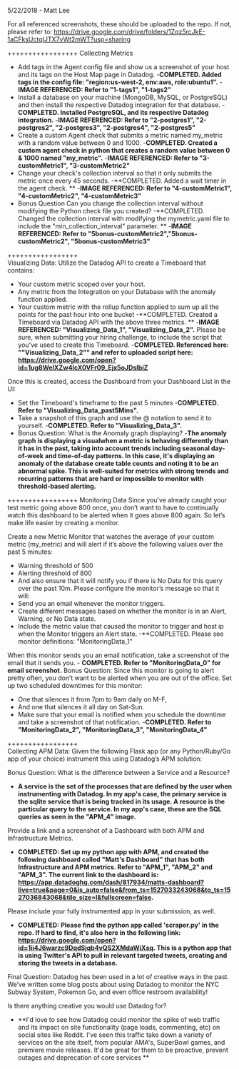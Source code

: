 5/22/2018 - Matt Lee

For all referenced screenshots, these should be uploaded to the repo. If not, please refer to: https://drive.google.com/drive/folders/1Zqz5rcJkE-1aCFksUctqIJTX7vWt2mWT?usp=sharing 

+++++++++++++++++
Collecting Metrics
  - Add tags in the Agent config file and show us a screenshot of your host and its tags on the Host Map page in Datadog.
      -**COMPLETED. Added tags in the config file: "region:us-west-2, env:aws, role:ubuntu1".**
      -**IMAGE REFERENCED: Refer to "1-tags1", "1-tags2"**
  - Install a database on your machine (MongoDB, MySQL, or PostgreSQL) and then install the respective Datadog integration for that database.
      -**COMPLETED. Installed PostgreSQL, and its respective Datadog integration.**
      -**IMAGE REFERENCED: Refer to "2-postgres1", "2-postgres2", "2-postgres3", "2-postgres4", "2-postgres5"**
  - Create a custom Agent check that submits a metric named my_metric with a random value between 0 and 1000.
      -**COMPLETED. Created a custom agent check in python that creates a random value between 0 & 1000 named "my_metric".**
      -**IMAGE REFERENCED: Refer to "3-customMetric1", "3-customMetric2"**
  - Change your check's collection interval so that it only submits the metric once every 45 seconds.
      -**COMPLETED. Added a wait timer in the agent check. **
      -**IMAGE REFERENCED: Refer to "4-customMetric1", "4-customMetric2", "4-customMetric3"**
  - Bonus Question Can you change the collection interval without modifying the Python check file you created?
      -**COMPLETED. Changed the collection interval with modifying the mymetric.yaml file to include the "min_collection_interval" parameter. **
      -**IMAGE REFERENCED: Refer to "5bonus-customMetric2","5bonus-customMetric2", "5bonus-customMetric3"** 
      
+++++++++++++++++      
Visualizing Data:
Utilize the Datadog API to create a Timeboard that contains:
  - Your custom metric scoped over your host.
  - Any metric from the Integration on your Database with the anomaly function applied.
  - Your custom metric with the rollup function applied to sum up all the points for the past hour into one bucket
      -**COMPLETED. Created a Timeboard via Datadog API with the above three metrics. **
      -**IMAGE REFERENCED: "Visualizing_Data_1", "Visualizing_Data_2".** 
Please be sure, when submitting your hiring challenge, to include the script that you've used to create this Timeboard.
  -**COMPLETED. Referenced here: ""Visualizing_Data_2"" and refer to uploaded script here: https://drive.google.com/open?id=1ug8WelXZw4IcX0VFr09_Ejx5oJDsIbiZ**

Once this is created, access the Dashboard from your Dashboard List in the UI:

  - Set the Timeboard's timeframe to the past 5 minutes
      -**COMPLETED. Refer to "Visualizing_Data_past5Mins".**
  - Take a snapshot of this graph and use the @ notation to send it to yourself.
      -**COMPLETED. Refer to "Visualizing_Data_3".**
  - Bonus Question: What is the Anomaly graph displaying?
      -**The anomaly graph is displaying a visualwhen a metric is behaving differently than it has in the past, taking into account trends including seasonal day-of-week and time-of-day patterns. In this case, it's displaying an anomaly of the database create table counts and noting it to be an abnormal spike. This is well-suited for metrics with strong trends and recurring patterns that are hard or impossible to monitor with threshold-based alerting.**

+++++++++++++++++
Monitoring Data
Since you’ve already caught your test metric going above 800 once, you don’t want to have to continually watch this dashboard to be alerted when it goes above 800 again. So let’s make life easier by creating a monitor.

Create a new Metric Monitor that watches the average of your custom metric (my_metric) and will alert if it’s above the following values over the past 5 minutes:
  - Warning threshold of 500
  - Alerting threshold of 800
  - And also ensure that it will notify you if there is No Data for this query over the past 10m.
Please configure the monitor’s message so that it will:
  - Send you an email whenever the monitor triggers.
  - Create different messages based on whether the monitor is in an Alert, Warning, or No Data state.
  - Include the metric value that caused the monitor to trigger and host ip when the Monitor triggers an Alert state.
      -**COMPLETED. Please see monitor definitions: "MonitoringData_1"
      
When this monitor sends you an email notification, take a screenshot of the email that it sends you.
      - **COMPLETED. Refer to "MonitoringData_0" for email screenshot.**
Bonus Question: Since this monitor is going to alert pretty often, you don’t want to be alerted when you are out of the office. Set up two scheduled downtimes for this monitor:
  - One that silences it from 7pm to 9am daily on M-F,
  - And one that silences it all day on Sat-Sun.
  - Make sure that your email is notified when you schedule the downtime and take a screenshot of that notification.
      -**COMPLETED. Refer to "MonitoringData_2", "MonitoringData_3", "MonitoringData_4"**

+++++++++++++++++      
Collecting APM Data:
Given the following Flask app (or any Python/Ruby/Go app of your choice) instrument this using Datadog’s APM solution:

Bonus Question: What is the difference between a Service and a Resource?
  - **A service is the set of the processes that are defined by the user when instrumenting with Datadog. In my app's case, the primary service is the sqlite service that is being tracked in its usage. A resource is the particular query to the service. In my app's case, these are the SQL queries as seen in the "APM_4" image.**

Provide a link and a screenshot of a Dashboard with both APM and Infrastructure Metrics.
   - **COMPLETED: Set up my python app with APM, and created the following dashboard called "Matt's Dashboard" that has both Infrastructure and APM metrics. Refer to "APM_1", "APM_2" and "APM_3". The current link to the dashboard is: https://app.datadoghq.com/dash/817934/matts-dashboard?live=true&page=0&is_auto=false&from_ts=1527033243068&to_ts=1527036843068&tile_size=l&fullscreen=false.** 
   
Please include your fully instrumented app in your submission, as well.
   - **COMPLETED: Please find the python app called 'scraper.py' in the repo. If hard to find, it's also here in the following link: https://drive.google.com/open?id=1ii4J6warzc9DqdSjqb4vQS2XMdaWiXsq. This is a python app that is using Twitter's API to pull in relevant targeted tweets, creating and storing the tweets in a database.** 
   
Final Question:
Datadog has been used in a lot of creative ways in the past. We’ve written some blog posts about using Datadog to monitor the NYC Subway System, Pokemon Go, and even office restroom availability!

Is there anything creative you would use Datadog for?
   - **I'd love to see how Datadog could monitor the spike of web traffic and its impact on site functionality (page loads, commenting, etc) on social sites like Reddit. I've seen this traffic take down a variety of services on the site itself, from popular AMA's, SuperBowl games, and premiere movie releases. It'd be great for them to be proactive, prevent outages and deprecation of core services **
